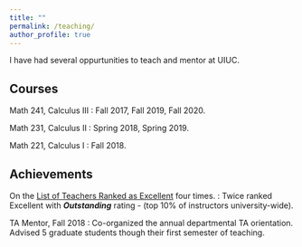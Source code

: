 ```yaml
---
title: ""
permalink: /teaching/
author_profile: true
---
```

I have had several oppurtunities to teach and mentor at UIUC.

## Courses

Math 241, Calculus III
: Fall 2017, Fall 2019, Fall 2020.

Math 231, Calculus II
: Spring 2018, Spring 2019.

Math 221, Calculus I
: Fall 2018.

## Achievements

On the  <a href="https://citl.illinois.edu/citl-101/measurement-evaluation/teaching-evaluation/teaching-evaluations-(ices)/teachers-ranked-as-excellent" target="_blank"> List of Teachers Ranked as Excellent</a> four times.
: Twice ranked Excellent with <b>_Outstanding_</b> rating - (top 10% of instructors university-wide).

TA Mentor, Fall 2018
: Co-organized the annual departmental TA orientation.<br> Advised 5 graduate students though their first semester of teaching.

  
